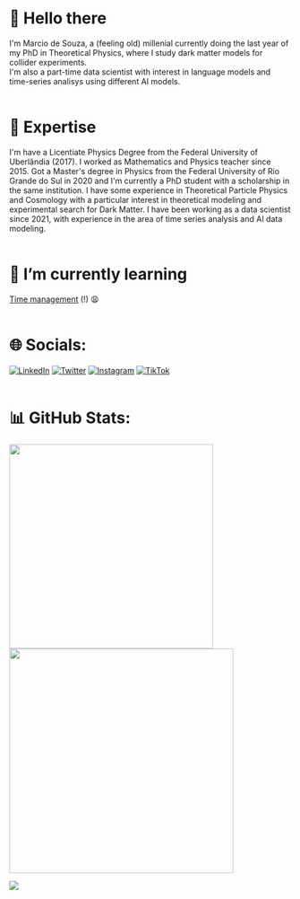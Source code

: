 # 👋 Hello there

I'm Marcio de Souza, a (feeling old) millenial currently doing the last year of my PhD in Theoretical Physics, where I study dark matter models for collider experiments. </br> 
I'm also a part-time data scientist with interest in language models and time-series analisys using different AI models. </br> </br> 




# 🚀 Expertise

I'm have a Licentiate Physics Degree from the Federal University of Uberlândia (2017). I worked as Mathematics and Physics teacher since 2015. Got a Master's degree in Physics from the Federal University of Rio Grande do Sul in 2020 and I'm currently a PhD student with a scholarship in the same institution. I have some experience in Theoretical Particle Physics and Cosmology with a particular interest in theoretical modeling and experimental search for Dark Matter. I have been working as a data scientist since 2021, with experience in the area of time series analysis and AI data modeling. </br> </br> 


# 🌱 I’m currently learning 

[Time management](https://designyoself.tumblr.com/image/155543973324) (!) 😩 </br> </br> 




# 🌐 Socials:
[![LinkedIn](https://img.shields.io/badge/LinkedIn-%230077B5.svg?logo=linkedin&logoColor=white)](https://www.linkedin.com/in/marcio-mateus-jr/) [![Twitter](https://img.shields.io/badge/Twitter-%231DA1F2.svg?logo=Twitter&logoColor=white)](https://twitter.com/mardesoushi) [![Instagram](https://img.shields.io/badge/Instagram-%23E4405F.svg?logo=Instagram&logoColor=white)](https://instagram.com/mardesoushi)  [![TikTok](https://img.shields.io/badge/TikTok-%23000000.svg?logo=TikTok&logoColor=white)](https://tiktok.com/@mardesoushi)  </br> </br> 



# 📊 GitHub Stats:
<img src="https://github-readme-stats-wheat-two-53.vercel.app/api?username=mardesoushi&theme=cobalt&hide_border=false&include_all_commits=false&count_private=false"  width="364px" />                    <img src="https://github-readme-streak-stats.herokuapp.com/?user=mardesoushi&theme=cobalt&hide_border=false"  width="400px" />


![](https://github-readme-stats-wheat-two-53.vercel.app/api/top-langs/?username=mardesoushi&theme=neon&hide_border=false&include_all_commits=false&count_private=false&layout=compact)









